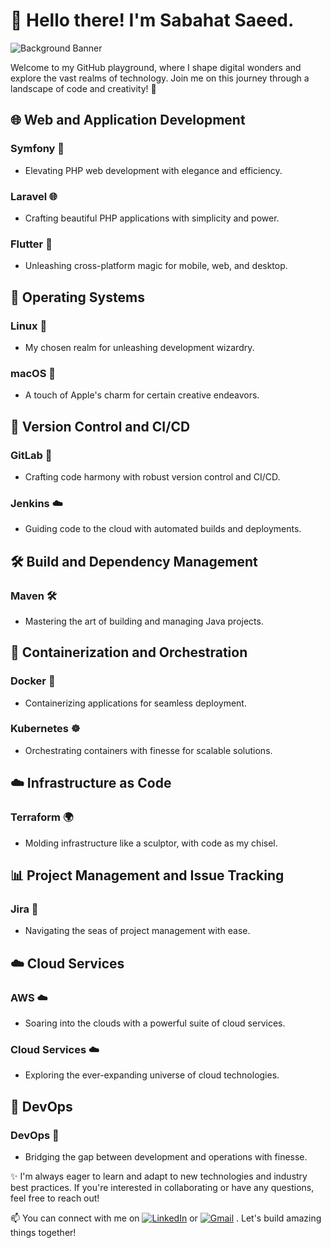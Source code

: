 # 👋 Hello there! I'm Sabahat Saeed. 

![Background Banner](https://link-to-your-background-image.jpg)

Welcome to my GitHub playground, where I shape digital wonders and explore the vast realms of technology. Join me on this journey through a landscape of code and creativity! 🚀

## 🌐 Web and Application Development

### **Symfony** 🚀
   - Elevating PHP web development with elegance and efficiency.

### **Laravel** 🌐
   - Crafting beautiful PHP applications with simplicity and power.

### **Flutter** 🚀
   - Unleashing cross-platform magic for mobile, web, and desktop.

## 🐧 Operating Systems

### **Linux** 🐧
   - My chosen realm for unleashing development wizardry.

### **macOS** 🍎
   - A touch of Apple's charm for certain creative endeavors.

## 🚀 Version Control and CI/CD

### **GitLab** 🦊
   - Crafting code harmony with robust version control and CI/CD.

### **Jenkins** ☁️
   - Guiding code to the cloud with automated builds and deployments.

## 🛠️ Build and Dependency Management

### **Maven** 🛠️
   - Mastering the art of building and managing Java projects.

## 🐳 Containerization and Orchestration

### **Docker** 🐳
   - Containerizing applications for seamless deployment.

### **Kubernetes** ☸️
   - Orchestrating containers with finesse for scalable solutions.

## ☁️ Infrastructure as Code

### **Terraform** 🌍
   - Molding infrastructure like a sculptor, with code as my chisel.

## 📊 Project Management and Issue Tracking

### **Jira** 📅
   - Navigating the seas of project management with ease.

## ☁️ Cloud Services

### **AWS** ☁️
   - Soaring into the clouds with a powerful suite of cloud services.

### **Cloud Services** ☁️
   - Exploring the ever-expanding universe of cloud technologies.

## 🚀 DevOps

### **DevOps** 🔄
   - Bridging the gap between development and operations with finesse.
   
✨ I'm always eager to learn and adapt to new technologies and industry best practices. If you're interested in collaborating or have any questions, feel free to reach out!

📫 You can connect with me on [![LinkedIn](https://img.shields.io/badge/LinkedIn-Profile-blue?style=flat-square&logo=linkedin)](https://www.linkedin.com/in/sabahat-saeed) or [![Gmail](https://img.shields.io/badge/Gmail-Email-red?style=flat-square&logo=gmail)](mailto:sabahatsaeed31@gmail.com)
 . Let's build amazing things together!
